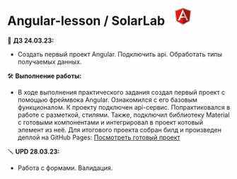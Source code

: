 # Angular-lesson / SolarLab &ensp;<img src="https://github.com/devicons/devicon/blob/master/icons/angularjs/angularjs-original.svg" width="40px">&ensp;

📝 **ДЗ 24.03.23:**

* Создать первый проект Angular. Подключить api. Обработать типы получаемых данных.

🛠️ **Выполнение работы:**

* В ходе выполнения практического задания создал первый проект с помощью фреймвока Angular. Ознакомился с его базовым функционалом.
К проекту подключен api-сервис. Попрактиковался в работе с разметкой, стилями. Также, подключил библиотеку Material с готовыми компонентами и интегрировал в проект котовый элемент из неё. Для итогового проекта собран билд и произведен деплой на GitHub Pages: [Посмотреть готовый проект](https://ds-sev.github.io/Angular-lesson-SL/)

🪛 **UPD 28.03.23:**
* Работа с формами. Валидация.
